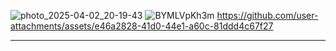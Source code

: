 ![photo_2025-04-02_20-19-43](https://github.com/user-attachments/assets/fc7ae72d-9e99-4155-b170-9e2a30ec1ba4)
![BYMLVpKh3m](https://github.com/user-attachments/assets/fe95e86b-926a-45e1-bb58-741b34bf76a0)
https://github.com/user-attachments/assets/e46a2828-41d0-44e1-a60c-81ddd4c67f27



------------

